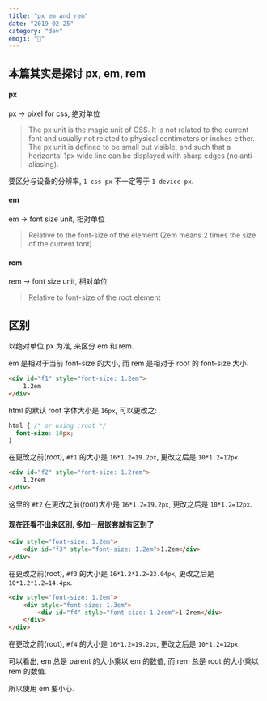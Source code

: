 ```yaml
---
title: "px em and rem"
date: "2019-02-25"
category: "dev"
emoji: "🙈"
---
```


## 本篇其实是探讨 px, em, rem

#### px

px -> pixel for css, 绝对单位

> The px unit is the magic unit of CSS. It is not related to the current font and usually not related to physical centimeters or inches either. The px unit is defined to be small but visible, and such that a horizontal 1px wide line can be displayed with sharp edges (no anti-aliasing).

要区分与设备的分辨率, `1 css px` 不一定等于 `1 device px`.

#### em

em -> font size unit, 相对单位

> Relative to the font-size of the element (2em means 2 times the size of the current font)

#### rem

rem -> font size unit, 相对单位

> Relative to font-size of the root element


## 区别

以绝对单位 px 为准, 来区分 em 和 rem.

em 是相对于当前 font-size 的大小, 而 rem 是相对于 root 的 font-size 大小.

```html
<div id="f1" style="font-size: 1.2em">
    1.2em
</div>
```

html 的默认 root 字体大小是 `16px`, 可以更改之:

```css
html { /* or using :root */
  font-size: 10px;
}
```

在更改之前(root), `#f1` 的大小是 `16*1.2=19.2px`, 更改之后是 `10*1.2=12px`.

```html
<div id="f2" style="font-size: 1.2rem">
    1.2rem
</div>
```

这里的 `#f2` 在更改之前(root)大小是 `16*1.2=19.2px`, 更改之后是 `10*1.2=12px`.



#### 现在还看不出来区别, 多加一层嵌套就有区别了

```html
<div style="font-size: 1.2em">
    <div id="f3" style="font-size: 1.2em">1.2em</div>
</div>
```

在更改之前(root), `#f3` 的大小是 `16*1.2*1.2=23.04px`, 更改之后是 `10*1.2*1.2=14.4px`.

```html
<div style="font-size: 1.2em">
    <div style="font-size: 1.3em">
        <div id="f4" style="font-size: 1.2rem">1.2rem</div>
    </div>
</div>
```

在更改之前(root), `#f4` 的大小是 `16*1.2=19.2px`, 更改之后是 `10*1.2=12px`.


可以看出, em 总是 parent 的大小乘以 em 的数值, 而 rem 总是 root 的大小乘以 rem 的数值.

所以使用 em 要小心.


